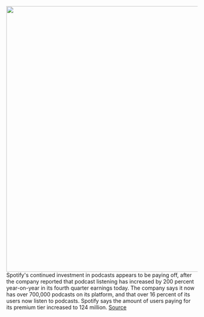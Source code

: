 <img src='https://cdn.vox-cdn.com/thumbor/i_tee8v-6n2NEGWpv4AUPwtbXSA=/0x0:2040x1360/1200x800/filters:focal(857x517:1183x843)/cdn.vox-cdn.com/uploads/chorus_image/image/66253470/acastro_180213_1777_0001.0.jpg' width='700px' /><br/>
Spotify's continued investment in podcasts appears to be paying off, after the company reported that podcast listening has increased by 200 percent year-on-year in its fourth quarter earnings today. The company says it now has over 700,000 podcasts on its platform, and that over 16 percent of its users now listen to podcasts. Spotify says the amount of users paying for its premium tier increased to 124 million.
<a href='https://www.theverge.com/2020/2/5/21123905/spotify-earnings-q4-2020-podcasting-investment-operating-loss'> Source <a/>